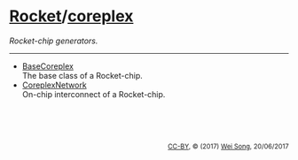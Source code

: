 [Rocket](Readme.md)/[coreplex](https://github.com/freechipsproject/rocket-chip/tree/master/src/main/scala/coreplex)
========================
*Rocket-chip generators.*

**********************

+ [BaseCoreplex](coreplex/BaseCoreplex.md)<br>
  The base class of a Rocket-chip.
+ [CoreplexNetwork](coreplex/CoreplexNetwork.md)<br>
  On-chip interconnect of a Rocket-chip.


<br><br><br><p align="right"><sub>[CC-BY](https://creativecommons.org/licenses/by/3.0/), &copy; (2017) [Wei Song](mailto:wsong83@gmail.com), 20/06/2017</sub></p>

